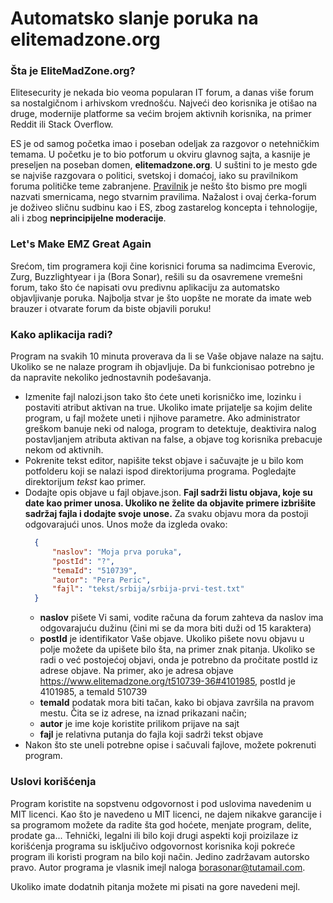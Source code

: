 # Automatsko slanje poruka na elitemadzone.org

### Šta je EliteMadZone.org?

Elitesecurity je nekada bio veoma popularan IT forum, a danas više forum sa nostalgičnom i arhivskom vrednošću. Najveći deo korisnika je otišao na druge, modernije platforme sa većim brojem aktivnih korisnika, na primer Reddit ili Stack Overflow. 

ES je od samog početka imao i poseban odeljak za razgovor o netehničkim temama. U početku je to bio potforum u okviru glavnog sajta, a kasnije je preseljen na poseban domen, **elitemadzone.org**. U suštini to je mesto gde se najviše razgovara o politici, svetskoj i domaćoj, iako su pravilnikom foruma političke teme zabranjene. [Pravilnik](https://www.youtube.com/watch?v=k9ojK9Q_ARE) je nešto što bismo pre mogli nazvati smernicama, nego stvarnim pravilima. Nažalost i ovaj ćerka-forum je doživeo sličnu sudbinu kao i ES, zbog zastarelog koncepta i tehnologije, ali i zbog **neprincipijelne moderacije**. 

### Let's Make EMZ Great Again
Srećom, tim programera koji čine korisnici foruma sa nadimcima Everovic, Zurg, Buzzlightyear i ja (Bora Sonar), rešili su da osavremene vremešni forum, tako što će napisati ovu predivnu aplikaciju za automatsko objavljivanje poruka. Najbolja stvar je što uopšte ne morate da imate web brauzer i otvarate forum da biste objavili poruku!

### Kako aplikacija radi?

Program na svakih 10 minuta proverava da li se Vaše objave nalaze na sajtu. Ukoliko se ne nalaze program ih objavljuje. Da bi funkcionisao potrebno je da napravite nekoliko jednostavnih podešavanja.

- Izmenite fajl nalozi.json tako što ćete uneti korisničko ime, lozinku i postaviti atribut aktivan na true. Ukoliko imate prijatelje sa kojim delite program, u fajl možete uneti i njihove parametre. Ako administrator greškom banuje neki od naloga, program to detektuje, deaktivira nalog postavljanjem atributa aktivan na false, a objave tog korisnika prebacuje nekom od aktivnih.
 - Pokrenite tekst editor, napišite tekst objave i sačuvajte je u bilo kom potfolderu koji se nalazi ispod direktorijuma programa. Pogledajte direktorijum *tekst* kao primer.
- Dodajte opis objave u fajl objave.json. **Fajl sadrži listu objava, koje su date kao primer unosa. Ukoliko ne želite da objavite primere izbrišite sadržaj fajla i dodajte svoje unose.** Za svaku objavu mora da postoji odgovarajući unos. Unos može da izgleda ovako:
  ```json
    {
        "naslov": "Moja prva poruka",
        "postId": "?",
        "temaId": "510739",
        "autor": "Pera Peric",
        "fajl": "tekst/srbija/srbija-prvi-test.txt"
    }
  ```
    - **naslov** pišete Vi sami, vodite računa da forum zahteva da naslov ima odgovarajuću dužinu (čini mi se da mora biti duži od 15 karaktera)
    - **postId** je identifikator Vaše objave. Ukoliko pišete novu objavu u polje možete da upišete bilo šta, na primer znak pitanja. Ukoliko se radi o već postojećoj objavi, onda je potrebno da pročitate postId iz adrese objave. Na primer, ako je adresa objave https://www.elitemadzone.org/t510739-36#4101985, postId je 4101985, a temaId 510739
    - **temaId** podatak mora biti tačan, kako bi objava završila na pravom mestu. Čita se iz adrese, na iznad prikazani način;
    - **autor**  je ime koje koristite prilikom prijave na sajt
    - **fajl** je relativna putanja do fajla koji sadrži tekst objave
- Nakon što ste uneli potrebne opise i sačuvali fajlove, možete pokrenuti program.

### Uslovi korišćenja

Program koristite na sopstvenu odgovornost i pod uslovima navedenim u MIT licenci. Kao što je navedeno u MIT licenci, ne dajem nikakve garancije i sa programom možete da radite šta god hoćete, menjate program, delite, prodate ga... Tehnički, legalni ili bilo koji drugi aspekti koji proizilaze iz korišćenja programa su isključivo odgovornost korisnika koji pokreće program ili koristi program na bilo koji način. Jedino zadržavam autorsko pravo. Autor programa je vlasnik imejl naloga borasonar@tutamail.com. 

Ukoliko imate dodatnih pitanja možete mi pisati na gore navedeni mejl.
